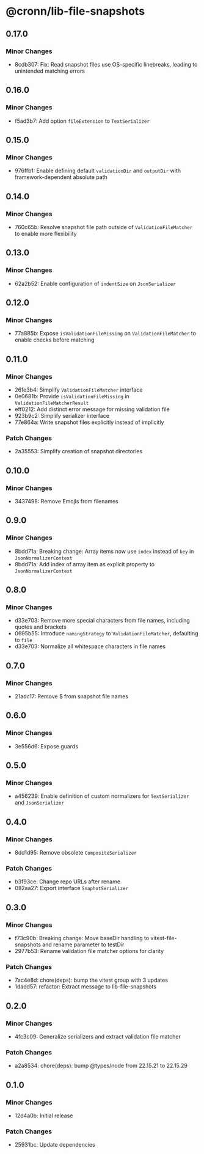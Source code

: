# @cronn/lib-file-snapshots

## 0.17.0

### Minor Changes

- 8cdb307: Fix: Read snapshot files use OS-specific linebreaks, leading to unintended matching errors

## 0.16.0

### Minor Changes

- f5ad3b7: Add option `fileExtension` to `TextSerializer`

## 0.15.0

### Minor Changes

- 976ffb1: Enable defining default `validationDir` and `outputDir` with framework-dependent absolute path

## 0.14.0

### Minor Changes

- 760c65b: Resolve snapshot file path outside of `ValidationFileMatcher` to enable more flexibility

## 0.13.0

### Minor Changes

- 62a2b52: Enable configuration of `indentSize` on `JsonSerializer`

## 0.12.0

### Minor Changes

- 77a885b: Expose `isValidationFileMissing` on `ValidationFileMatcher` to enable checks before matching

## 0.11.0

### Minor Changes

- 26fe3b4: Simplify `ValidationFileMatcher` interface
- 0e0681b: Provide `isValidationFileMissing` in `ValidationFileMatcherResult`
- eff0212: Add distinct error message for missing validation file
- 923b9c2: Simplify serializer interface
- 77e864a: Write snapshot files explicitly instead of implicitly

### Patch Changes

- 2a35553: Simplify creation of snapshot directories

## 0.10.0

### Minor Changes

- 3437498: Remove Emojis from filenames

## 0.9.0

### Minor Changes

- 8bdd71a: Breaking change: Array items now use `index` instead of `key` in `JsonNormalizerContext`
- 8bdd71a: Add index of array item as explicit property to `JsonNormalizerContext`

## 0.8.0

### Minor Changes

- d33e703: Remove more special characters from file names, including quotes and brackets
- 0695b55: Introduce `namingStrategy` to `ValidationFileMatcher`, defaulting to `file`
- d33e703: Normalize all whitespace characters in file names

## 0.7.0

### Minor Changes

- 21adc17: Remove $ from snapshot file names

## 0.6.0

### Minor Changes

- 3e556d6: Expose guards

## 0.5.0

### Minor Changes

- a456239: Enable definition of custom normalizers for `TextSerializer` and `JsonSerializer`

## 0.4.0

### Minor Changes

- 8dd1d95: Remove obsolete `CompositeSerializer`

### Patch Changes

- b3f93ce: Change repo URLs after rename
- 082aa27: Export interface `SnaphotSerializer`

## 0.3.0

### Minor Changes

- f73c90b: Breaking change: Move baseDir handling to vitest-file-snapshots and rename parameter to testDir
- 2977b53: Rename validation file matcher options for clarity

### Patch Changes

- 7ac4e8d: chore(deps): bump the vitest group with 3 updates
- 1dadd57: refactor: Extract message to lib-file-snapshots

## 0.2.0

### Minor Changes

- 4fc3c09: Generalize serializers and extract validation file matcher

### Patch Changes

- a2a8534: chore(deps): bump @types/node from 22.15.21 to 22.15.29

## 0.1.0

### Minor Changes

- 12d4a0b: Initial release

### Patch Changes

- 25931bc: Update dependencies

